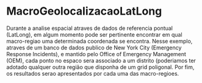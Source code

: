 # MacroGeolocalizacaoLatLong

Durante a analise espacial atraves de dados de referencia pontual (LatLong), em algum momento pode ser pertinente encontrar em qual macro-regiao uma determinada coordenada se encontra. 
Nesse exemplo, atraves de um banco de dados publico de New York City (Emergency Response Incidents), e mantido pelo Office of Emergency Management (OEM), cada ponto no espaco sera associado a um distrito (poderiamos ter adotado qualquer outra região que disponha de um grid poligonal. Por fim, os resultados serao apresentados por cada uma das macro-regioes.
